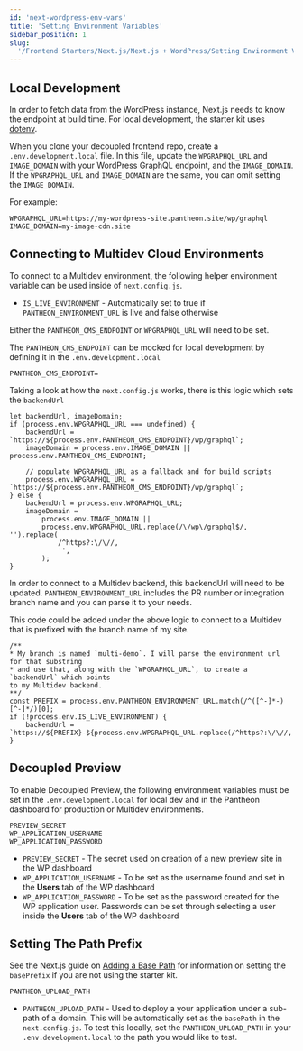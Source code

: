 ```yaml
---
id: 'next-wordpress-env-vars'
title: 'Setting Environment Variables'
sidebar_position: 1
slug:
  '/Frontend Starters/Next.js/Next.js + WordPress/Setting Environment Variables'
---
```


## Local Development

In order to fetch data from the WordPress instance, Next.js needs to know the
endpoint at build time. For local development, the starter kit uses
[dotenv](https://www.npmjs.com/package/dotenv).

When you clone your decoupled frontend repo, create a `.env.development.local`
file. In this file, update the `WPGRAPHQL_URL` and `IMAGE_DOMAIN` with your
WordPress GraphQL endpoint, and the `IMAGE_DOMAIN`. If the `WPGRAPHQL_URL` and
`IMAGE_DOMAIN` are the same, you can omit setting the `IMAGE_DOMAIN`.

For example:

```
WPGRAPHQL_URL=https://my-wordpress-site.pantheon.site/wp/graphql
IMAGE_DOMAIN=my-image-cdn.site
```

## Connecting to Multidev Cloud Environments

To connect to a Multidev environment, the following helper environment variable
can be used inside of `next.config.js`.

- `IS_LIVE_ENVIRONMENT` - Automatically set to true if
  `PANTHEON_ENVIRONMENT_URL` is live and false otherwise

Either the `PANTHEON_CMS_ENDPOINT` or `WPGRAPHQL_URL` will need to be set.

The `PANTHEON_CMS_ENDPOINT` can be mocked for local development by defining it
in the `.env.development.local`

```
PANTHEON_CMS_ENDPOINT=
```

Taking a look at how the `next.config.js` works, there is this logic which sets
the `backendUrl`

```
let backendUrl, imageDomain;
if (process.env.WPGRAPHQL_URL === undefined) {
	backendUrl = `https://${process.env.PANTHEON_CMS_ENDPOINT}/wp/graphql`;
	imageDomain = process.env.IMAGE_DOMAIN || process.env.PANTHEON_CMS_ENDPOINT;

	// populate WPGRAPHQL_URL as a fallback and for build scripts
	process.env.WPGRAPHQL_URL = `https://${process.env.PANTHEON_CMS_ENDPOINT}/wp/graphql`;
} else {
	backendUrl = process.env.WPGRAPHQL_URL;
	imageDomain =
		process.env.IMAGE_DOMAIN ||
		process.env.WPGRAPHQL_URL.replace(/\/wp\/graphql$/, '').replace(
			/^https?:\/\//,
			'',
		);
}
```

In order to connect to a Multidev backend, this backendUrl will need to be
updated. `PANTHEON_ENVIRONMENT_URL` includes the PR number or integration branch
name and you can parse it to your needs.

This code could be added under the above logic to connect to a Multidev that is
prefixed with the branch name of my site.

```
/**
* My branch is named `multi-demo`. I will parse the environment url for that substring
* and use that, along with the `WPGRAPHQL_URL`, to create a `backendUrl` which points
to my Multidev backend.
**/
const PREFIX = process.env.PANTHEON_ENVIRONMENT_URL.match(/^([^-]*-)[^-]*/)[0];
if (!process.env.IS_LIVE_ENVIRONMENT) {
	backendUrl = `https://${PREFIX}-${process.env.WPGRAPHQL_URL.replace(/^https?:\/\//,'',)}`
}
```

## Decoupled Preview

To enable Decoupled Preview, the following environment variables must be set in
the `.env.development.local` for local dev and in the Pantheon dashboard for
production or Multidev environments.

```
PREVIEW_SECRET
WP_APPLICATION_USERNAME
WP_APPLICATION_PASSWORD
```

- `PREVIEW_SECRET` - The secret used on creation of a new preview site in the WP
  dashboard
- `WP_APPLICATION_USERNAME` - To be set as the username found and set in the
  **Users** tab of the WP dashboard
- `WP_APPLICATION_PASSWORD` - To be set as the password created for the WP
  application user. Passwords can be set through selecting a user inside the
  **Users** tab of the WP dashboard

## Setting The Path Prefix

See the Next.js guide on
[Adding a Base Path](https://nextjs.org/docs/api-reference/next.config.js/basepath)
for information on setting the `basePrefix` if you are not using the starter
kit.

```
PANTHEON_UPLOAD_PATH
```

- `PANTHEON_UPLOAD_PATH` - Used to deploy a your application under a sub-path of
  a domain. This will be automatically set as the `basePath` in the
  `next.config.js`. To test this locally, set the `PANTHEON_UPLOAD_PATH` in your
  `.env.development.local` to the path you would like to test.

